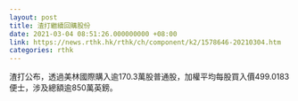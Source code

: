 ```yaml
---
layout: post
title: 渣打繼續回購股份
date: 2021-03-04 08:51:26.000000000 +08:00
link: https://news.rthk.hk/rthk/ch/component/k2/1578646-20210304.htm
categories: rthk
---
```


渣打公布，透過美林國際購入逾170.3萬股普通股，加權平均每股買入價499.0183便士，涉及總額逾850萬英鎊。
